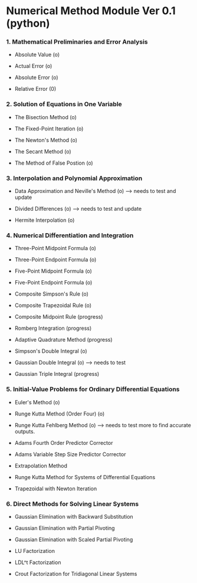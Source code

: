 # Numerical Method Module Ver 0.1 (python)

### 1. Mathematical Preliminaries and Error Analysis

- Absolute Value (o)

- Actual Error (o)

- Absolute Error (o)

- Relative Error (0)

### 2. Solution of Equations in One Variable

- The Bisection Method (o)

- The Fixed-Point Iteration (o)

- The Newton's Method (o)

- The Secant Method (o)

- The Method of False Postion (o)

### 3. Interpolation and Polynomial Approximation

- Data Approximation and Neville's Method (o) --> needs to test and update

- Divided Differences (o) --> needs to test and update

- Hermite Interpolation (o)

### 4. Numerical Differentiation and Integration

- Three-Point Midpoint Formula (o)

- Three-Point Endpoint Formula (o)

- Five-Point Midpoint Formula (o)

- Five-Point Endpoint Formula (o)

- Composite Simpson's Rule (o)

- Composite Trapezoidal Rule (o)

- Composite Midpoint Rule (progress)

- Romberg Integration (progress)

- Adaptive Quadrature Method (progress)

- Simpson's Double Integral (o)

- Gaussian Double Integral (o) --> needs to test

- Gaussian Triple Integral (progress)

### 5. Initial-Value Problems for Ordinary Differential Equations

- Euler's Method (o)

- Runge Kutta Method (Order Four) (o)

- Runge Kutta Fehlberg Method (o) --> needs to test more to find accurate outputs.

- Adams Fourth Order Predictor Corrector

- Adams Variable Step Size Predictor Corrector

- Extrapolation Method

- Runge Kutta Method for Systems of Differential Equations

- Trapezoidal with Newton Iteration

### 6. Direct Methods for Solving Linear Systems

- Gaussian Elimination with Backward Substitution

- Gaussian Elimination with Partial Pivoting

- Gaussian Elimination with Scaled Partial Pivoting

- LU Factorization

- LDL^t Factorization

- Crout Factorization for Tridiagonal Linear Systems








